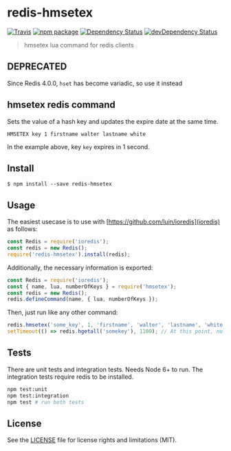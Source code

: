 # redis-hmsetex

[![Travis][build-badge]][build]
[![npm package][npm-badge]][npm]
[![Dependency Status][dependency-status-badge]][dependency-status]
[![devDependency Status][dev-dependency-status-badge]][dev-dependency-status]

> hmsetex lua command for redis clients

## DEPRECATED

Since Redis 4.0.0, `hset` has become variadic, so use it instead

## hmsetex redis command

Sets the value of a hash key and updates the expire date at the same time.

```
HMSETEX key 1 firstname walter lastname white
```

In the example above, key `key` expires in 1 second.

## Install

```
$ npm install --save redis-hmsetex
```

## Usage

The easiest usecase is to use with [https://github.com/luin/ioredis](ioredis) as follows:

```js
const Redis = require('ioredis');
const redis = new Redis();
require('redis-hmsetex').install(redis);
```

Additionally, the necessary information is exported:

```js
const Redis = require('ioredis');
const { name, lua, numberOfKeys } = require('hmsetex');
const redis = new Redis();
redis.defineCommand(name, { lua, numberOfKeys });
```

Then, just run like any other command:

```js
redis.hmsetex('some_key', 1, 'firstname', 'walter', 'lastname', 'white');
setTimeout(() => redis.hgetall('somekey'), 1100); // At this point, null is returned
```

## Tests

There are unit tests and integration tests. Needs Node 6+ to run. The integration tests require redis to be installed.

```bash
npm test:unit
npm test:integration
npm test # run both tests
```

## License

See the [LICENSE](LICENSE.md) file for license rights and limitations (MIT).

[build-badge]: https://img.shields.io/travis/perrin4869/redis-hmsetex/master.svg?style=flat-square
[build]: https://travis-ci.org/perrin4869/redis-hmsetex

[npm-badge]: https://img.shields.io/npm/v/redis-hmsetex.svg?style=flat-square
[npm]: https://www.npmjs.org/package/redis-hmsetex

[dependency-status-badge]: https://david-dm.org/perrin4869/redis-hmsetex.svg?style=flat-square
[dependency-status]: https://david-dm.org/perrin4869/redis-hmsetex

[dev-dependency-status-badge]: https://david-dm.org/perrin4869/redis-hmsetex/dev-status.svg?style=flat-square
[dev-dependency-status]: https://david-dm.org/perrin4869/redis-hmsetex#info=devDependencies
